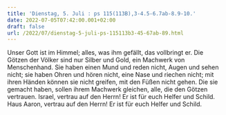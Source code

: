 ```yaml
---
title: 'Dienstag, 5. Juli : ps 115(113B),3-4.5-6.7ab-8.9-10.'
date: 2022-07-05T07:42:00.001+02:00
draft: false
url: /2022/07/dienstag-5-juli-ps-115113b3-45-67ab-89.html
---
```


Unser Gott ist im Himmel; alles, was ihm gefällt, das vollbringt er. Die Götzen der Völker sind nur Silber und Gold, ein Machwerk von Menschenhand. Sie haben einen Mund und reden nicht, Augen und sehen nicht; sie haben Ohren und hören nicht, eine Nase und riechen nicht; mit ihren Händen können sie nicht greifen, mit den Füßen nicht gehen. Die sie gemacht haben, sollen ihrem Machwerk gleichen, alle, die den Götzen vertrauen. Israel, vertrau auf den Herrn! Er ist für euch Helfer und Schild. Haus Aaron, vertrau auf den Herrn! Er ist für euch Helfer und Schild.